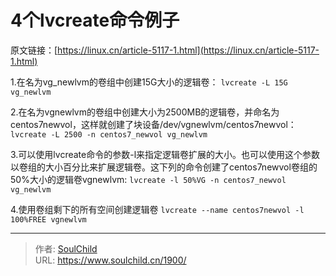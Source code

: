 # 4个lvcreate命令例子

<!--more-->
原文链接：[https://linux.cn/article-5117-1.html](https://linux.cn/article-5117-1.html)

1.在名为vg_newlvm的卷组中创建15G大小的逻辑卷：
```lvcreate -L 15G vg_newlvm```

2.在名为vgnewlvm的卷组中创建大小为2500MB的逻辑卷，并命名为centos7newvol，这样就创建了块设备/dev/vgnewlvm/centos7newvol：
```lvcreate -L 2500 -n centos7_newvol vg_newlvm```

3.可以使用lvcreate命令的参数-l来指定逻辑卷扩展的大小。也可以使用这个参数以卷组的大小百分比来扩展逻辑卷。这下列的命令创建了centos7newvol卷组的50%大小的逻辑卷vgnewlvm:
```lvcreate -l 50%VG -n centos7_newvol vg_newlvm```


4.使用卷组剩下的所有空间创建逻辑卷
```lvcreate --name centos7newvol -l 100%FREE vgnewlvm```


---

> 作者: [SoulChild](https://www.soulchild.cn)  
> URL: https://www.soulchild.cn/1900/  

